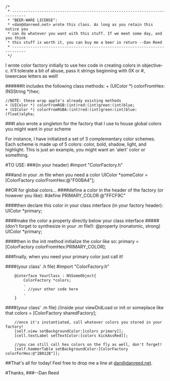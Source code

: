    /*
     * ---------------------------------------------------------------------------- 
     * "BEER-WARE LICENSE":
     * <dan@danreed.net> wrote this class. As long as you retain this notice you
     * can do whatever you want with this stuff. If we meet some day, and you think
     * this stuff is worth it, you can buy me a beer in return --Dan Reed
     * ----------------------------------------------------------------------------
     */

I wrote color factory initially to use hex code in creating colors in objective-c. 
it'll tolerate a bit of abuse, pass it strings beginning with 0X or #, lowercase letters as well!

######It includes the following class methods:
    + (UIColor *) colorFromHex:(NSString *)hex;

    //NOTE: these wrap apple's already existing methods
    + (UIColor *) colorFromRGB:(int)red:(int)green:(int)blue;
    + (UIColor *) colorFromRGBA:(int)red:(int)green:(int)blue:(float)alpha;

###I also wrote a singleton for the factory that I use to house global colors you might want in your scheme

For instance, I have initialized a set of 3 complementary color schemes.
Each scheme is made up of 5 colors: color, bold, shadow, light, and highlight.
This is just an example, you might want an 'alert' color or something.

#TO USE:
###(in your header)
	  #import "ColorFactory.h"

###and in your .m file when you need a color
		UIColor *someColor = [ColorFactory colorFromHex:@"F00BA4"];

##OR for global colors...
####define a color in the header of the factory (or however you like):
		#define PRIMARY_COLOR @"FFCF9C"
		
####then declare this color in your class interface (in your factory header):
		UIColor *primary;
	
####make the color a property directly below your class interface 
#####(don't forget to synthesize in your .m file!):	
		@property (nonatomic, strong) UIColor *primary;
	
####then in the init method initialize the color like so:
    primary = [ColorFactory colorFromHex:PRIMARY_COLOR];

###finally, when you need your primary color just call it!
		
####(your class' .h file)
		#import "ColorFactory.h"
		
		@interface YourClass : NSSomeObject{
			ColorFactory *colors;
			.
			. //your other code here
			.
		}
		
####(your class' .m file)
		//inside your viewDidLoad or init or someplace like that
		colors = [ColorFactory sharedFactory];
		
		//once it's instantiated, call whatever colors you stored in your factory!
		[self.view setBackgroundColor:[colors primary]];
		[cell.textLabel setTextColor:[colors kickAssRed]];
		
		//you can still call hex colors on the fly as well, don't forget!
		[self.hammerTable setBackgroundColor:[ColorFactory colorForHex:@"2B012B"]];
		
##That's all for today! Feel free to drop me a line at dan@danreed.net.

#Thanks,
###--Dan Reed